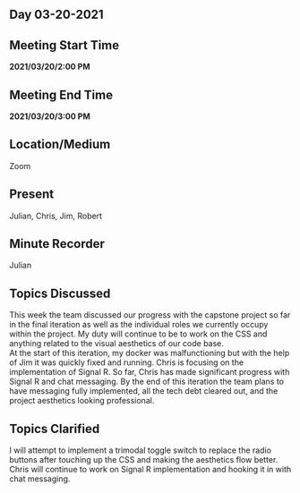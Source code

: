 ## Day 03-20-2021

## Meeting Start Time

**2021/03/20/2:00 PM**

## Meeting End Time

**2021/03/20/3:00 PM**

## Location/Medium

Zoom

## Present

Julian, Chris, Jim, Robert

## Minute Recorder

Julian

## Topics Discussed

This week the team discussed our progress with the capstone project so far in the final iteration as well as the individual roles we currently occupy within the project. 
My duty will continue to be to work on the CSS and anything related to the visual aesthetics of our code base.  
At the start of this iteration, my docker was malfunctioning but with the help of Jim it was quickly fixed and running. Chris is focusing on the implementation of Signal R.
So far, Chris has made significant progress with Signal R and chat messaging.
By the end of this iteration the team plans to have messaging fully implemented, all the tech debt cleared out, and the project aesthetics looking professional. 

## Topics Clarified

I will attempt to implement a trimodal toggle switch to replace the radio buttons after touching up the CSS and making the aesthetics flow better. 
Chris will continue to work on Signal R implementation and hooking it in with chat messaging.
